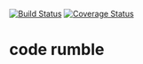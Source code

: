 [![Build Status](https://travis-ci.org/engineer47/code-rumble.svg)](https://travis-ci.org/engineer47/code-rumble)
[![Coverage Status](https://coveralls.io/repos/engineer47/code-rumble/badge.svg?branch=develop&service=github)](https://coveralls.io/github/engineer47/code-rumble?branch=stable_app)

# code rumble
